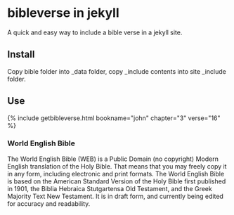 # bibleverse in jekyll
A quick and easy way to include a bible verse in a jekyll site.

## Install

Copy bible folder into _data folder, copy _include contents into site _include folder.

## Use

{% include getbibleverse.html bookname="john" chapter="3" verse="16" %}

### World English Bible

The World English Bible (WEB) is a Public Domain (no copyright) Modern English translation of the Holy Bible. That means that you may freely copy it in any form, including electronic and print formats. The World English Bible is based on the American Standard Version of the Holy Bible first published in 1901, the Biblia Hebraica Stutgartensa Old Testament, and the Greek Majority Text New Testament. It is in draft form, and currently being edited for accuracy and readability.

